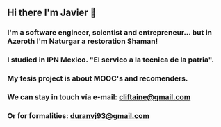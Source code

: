 ## Hi there I'm Javier 👋

### I'm a software engineer, scientist and entrepreneur... but in Azeroth I'm Naturgar a restoration Shaman!

### I studied in IPN Mexico. "El servico a la tecnica de la patria".
### My tesis project is about MOOC's and recomenders.

### We can stay in touch vía e-mail: cliftaine@gmail.com
### Or for formalities: duranvj93@gmail.com


<!--
**Cliftaine/cliftaine** is a ✨ _special_ ✨ repository because its `README.md` (this file) appears on your GitHub profile.

Here are some ideas to get you started:

- 🔭 I’m currently working on ...
- 🌱 I’m currently learning ...
- 👯 I’m looking to collaborate on ...
- 🤔 I’m looking for help with ...
- 💬 Ask me about ...
- 📫 How to reach me: ...
- 😄 Pronouns: ...
- ⚡ Fun fact: ...
-->
